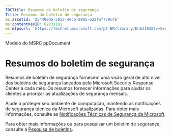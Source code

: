 ```yaml
---
TOCTitle: Resumos do boletim de segurança
Title: Resumos do boletim de segurança
ms:assetid: '254400da-5852-4ecb-9805-522fef779c4b'
ms:contentKeyID: 62231181
ms:mtpsurl: 'https://technet.microsoft.com/pt-BR/library/Dn631938(v=Security.10)'
---
```


Modelo do MSRC ppDocument

Resumos do boletim de segurança
===============================

Resumos de boletim de segurança fornecem uma visão geral de alto nível dos boletins de segurança lançados pelo Microsoft Security Response Center a cada mês. Os resumos fornecer informações para ajudar os clientes a priorizar as atualizações de segurança mensais.

Ajude a proteger seu ambiente de computação, mantendo as notificações de segurança técnica da Microsoft atualizadas. Para obter mais informações, consulte as [Notificações Técnicas de Segurança da Microsoft](http://technet.microsoft.com/pt-br/security/dd252948).

Para obter mais informações ou para pesquisar um boletim de segurança, consulte a [Pesquisa de boletins](https://technet.microsoft.com/pt-br/security/bulletin/).
